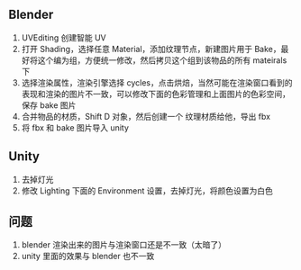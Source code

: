 ## Blender
1. UVEditing 创建智能 UV  
2. 打开 Shading，选择任意 Material，添加纹理节点，新建图片用于 Bake，最好将这个编为组，方便统一修改，然后拷贝这个组到该物品的所有 mateirals 下  
3. 选择渲染属性，渲染引擎选择 cycles，点击烘焙，当然可能在渲染窗口看到的表现和渲染的图片不一致，可以修改下面的色彩管理和上面图片的色彩空间，保存 bake 图片  
4. 合并物品的材质，Shift D 对象，然后创建一个 纹理材质给他，导出 fbx  
5. 将 fbx 和 bake 图片导入 unity  

## Unity
1. 去掉灯光  
2. 修改 Lighting 下面的 Environment 设置，去掉灯光，将颜色设置为白色  

## 问题
1. blender 渲染出来的图片与渲染窗口还是不一致（太暗了）  
2. unity 里面的效果与 blender 也不一致  